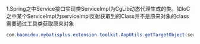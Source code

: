 1.Spring之中Service接口实现类ServiceImpl为CgLib动态代理生成的类。如IoC之中某个ServiceImpl为serviceImpl反射获取到的Class并不是原来对象的class
需要通过工具类获取原来对象
```java
com.baomidou.mybatisplus.extension.toolkit.AopUtils.getTargetObject(serviceImpl)
```